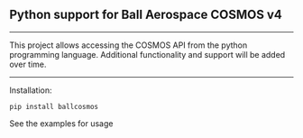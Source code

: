 ## Python support for Ball Aerospace COSMOS v4

---

This project allows accessing the COSMOS API from the python programming language.
Additional functionality and support will be added over time.

---

Installation:
```
pip install ballcosmos
```

See the examples for usage